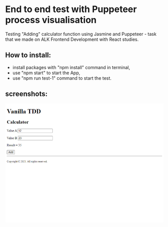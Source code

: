 # End to end test with Puppeteer process visualisation
Testing "Adding" calculator function using Jasmine and Puppeteer - task that we made on ALK Frontend Development with React studies.

## How to install:
- install packages with "npm install" command in terminal,
- use "npm start" to start the App,
- use "npm run test-1" command to start the test.

## screenshots: 
![Screenshot01](./my-screenshot.png)  
